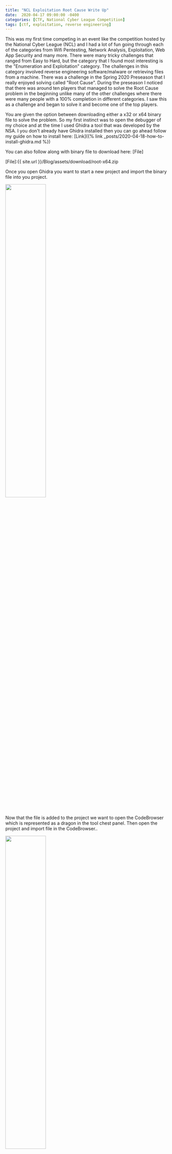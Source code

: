 ```yaml
---
title: "NCL Exploitation Root Cause Write Up"
date:  2020-04-17 09:00:00 -0400
categories: [CTF, National Cyber League Competition]
tags: [ctf, exploitation, reverse engineering]
---
```


This was my first time competing in an event like the competition hosted by the National Cyber League (NCL) and I had a lot of fun going through each of the categories from Wifi Pentesting, Network Analysis, Exploitation, Web App Security and many more. There were many tricky challenges that ranged from Easy to Hard, but the category that I found most interesting is the "Enumeration and Exploitation" category. The challenges in this category involved reverse engineering software/malware or retrieving files from a machine. There was a challenge in the Spring 2020 Preseason that I really enjoyed solving called "Root Cause". During the preseason I noticed that there was around ten players that managed to solve the Root Cause problem in the beginning unlike many of the other challenges where there were many people with a 100% completion in different categories. I saw this as a challenge and began to solve it and become one of the top players.

You are given the option between downloading either a x32 or x64 binary file to solve the problem. So my first instinct was to open the debugger of my choice and at the time I used Ghidra a tool that was developed by the NSA. I you don't already have Ghidra installed then you can go ahead follow my guide on how to install here: [Link]({% link _posts/2020-04-18-how-to-install-ghidra.md %})

You can also follow along with binary file to download here: [File]

[File]:{{ site.url }}/Blog/assets/download/root-x64.zip

Once you open Ghidra you want to start a new project and import the binary file into you project.

<img src="/Blog/assets/img/post/2020-04-18-ncl-exploitation-root-cause-write-up/Screenshot1.png" style="width: 50%" >

Now that the file is added to the project we want to open the CodeBrowser which is represented as a dragon in the tool chest panel. Then open the project and import file in the CodeBrowser..

<img src="/Blog/assets/img/post/2020-04-18-ncl-exploitation-root-cause-write-up/Screenshot2.png" style="width: 50%" >

Now that we have imported the file we want to analyze it

<img src="/Blog/assets/img/post/2020-04-18-ncl-exploitation-root-cause-write-up/Screenshot3.png" style="width: 50%" >

In the next window we want to make sure we have "Decompile Parameter ID" checked

<img src="/Blog/assets/img/post/2020-04-18-ncl-exploitation-root-cause-write-up/Screenshot4.png" style="width: 50%" >

To jump to the start of the program we can go to the symbol tree window on the left side and under the dropdown of the functions folder we want to click "entry" this is where the C program begins.

<img src="/Blog/assets/img/post/2020-04-18-ncl-exploitation-root-cause-write-up/Screenshot5.png" style="width: 50%" >

In the decompile window we can see the entry point and that it calls another function which is our "main". The decompiler renamed this to `FUN_00400b0b`. If we double click on it we can jump to the main of the C program.

<img src="/Blog/assets/img/post/2020-04-18-ncl-exploitation-root-cause-write-up/Screenshot6.png" style="width: 50%" >

Once we have stepped into the main of the C program we can see on line 2 there is an int and undefined datatype as the parameters. From experience with C we can assume that this is `int argc, char *argv` and user input is passed to the binary. Also it is important to note the TID that we were given by the NCL competition is only argument that is ran when the binary is executed in the terminal. You can also see proof of that on line 17.

<img src="/Blog/assets/img/post/2020-04-18-ncl-exploitation-root-cause-write-up/Screenshot7.png" style="width: 50%" >

 So we can go ahead and rename these by right clicking and changing the variable name and type to its respective value. At this point we can begin to follow the decompiled code and understand what is going on. We can also see that the program requires the user to run a root or a user that has a UID of 0
 
 ```c
  uid = geteuid();
  if (uid != 0) {
    fwrite("You don\'t have permission to run this program!\n",1,0x2f,stderr);
                    /* WARNING: Subroutine does not return */
    exit(1);
  }
 ```
 So I went ahead and renamed a few variables to help me follow the program.

<img src="/Blog/assets/img/post/2020-04-18-ncl-exploitation-root-cause-write-up/Screenshot8.png" style="width: 50%" >

We can see that there is a another function previously called FUN_00400906 that we renamed to CalculateFlag that passes an argument of argv[1] which should be the TID value that we passed into the program. Now if we double click on the CalculateFlag function we can just to its decompiled code and right off the bat I noticed that there were variables that had hex values set.

<img src="/Blog/assets/img/post/2020-04-18-ncl-exploitation-root-cause-write-up/Screenshot9.png" style="width: 50%" >

If we convert those hex values to ascii we should get something that starts with `SKY-` which is a piece of a flag since all the NCL flags start with `NCL-` or `SKY-`. We cant assume that this is the flag because the program does something with the TID and those values.

As we go through the program we notice is that the AUTH linux environment variable is retrieved and saved to a variable in the program and is later used. 

```c
  __s = getenv("AUTH");
   if (__s != (char *)0x0) {
    sVar1 = strlen(__s);
    if (sVar1 == 0xd) {
      local_68 = 0;
      local_70 = 0;
      while( true ) {
        sVar1 = strlen(tid);
        if (sVar1 <= (ulong)(long)local_70) break;
        local_68 = local_68 + tid[local_70];
        local_70 = local_70 + 1;
      }
      local_6c = 0;
```
I assume this AUTH environment variable is set on the NCL linux server and has a flag stored to check the user input the right flag. We can see that the program checks to make sure the user input flag is 13 (0xd) characters long and begins to take the TID value we passed in and adding the decimal value of each char to local_68 which is later used in the program.

Unfortunately I don't have the TID that was given to me, but the value of local_68 turned out to be `2487`.

Then immediately after we can see that local_6c is set to 0 which which is the `index` of the program.

```c
        if (index < 4) {
          if ((int)flag_value[index] != local_58[index]) {
            uVar2 = 0;
            goto LAB_00400adf;
          }
        }
```
Now the code begins to come a little more clear. The code above shows that the AUTH environment variable which we assumed as the flag value is compared with the values we found at the beginning of the program as shown below. This values should be equivalent to `SKY-`.

```c
  local_58[0] = 0x53;
  local_58[1] = 0x4b;
  local_58[2] = 0x59;
  local_58[3] = 0x2d;
  local_48 = 0x50;
  local_44 = 0x51;
  local_40 = 0x4e;
  local_3c = 0x4f;
  local_38 = 0xc;
  local_34 = 0x31;
  local_30 = 0x30;
  local_2c = 0x30;
  local_28 = 0x31;
```

> '0x50', '0x51', '0x4e', '0x4f', '0xc', '0x31', '0x30', '0x30', '0x31'

Now that we know the flag begins with `SKY-` we can begin to solve the rest. Now that we are looking for the 4 index value of the flag we can follow the code below.

```c
        else {
          if (index == 8) {
            if (flag_value[8] != flag_value[3]) {
              uVar2 = 0;
              goto LAB_00400adf;
            }
          }
          else {
            if (((long)flag_value[index] ^ tid_value % 10) != (long)local_58[index]) {
              uVar2 = 0;
              goto LAB_00400adf;
            }
          }
        }
        index = index + 1;
```
As we said earlier we can assume that local_48, local_44, local_40, local_3c, local_38, local_34, local_30, local_2c, and local_28 is the remaining values of the local_58 array which is the obfuscated flag stored in the program. Since we are looking for the 4 index we will start at line 9 and it we can see that the flag value we input has a bitwise XOR to the value 2487 (tid_value) and is modulus by 10 and is compared to the local_58 flag character stored in the program. So in order to reverse the value we can use a little bit of python.

```python
chr(int("0x50" ,16) ^ 2487 % 10)
```
The output returns a 'W'

So we can do this for all of the hex values.

```python
a = ['0x50', '0x51', '0x4e', '0x4f', '0xc', '0x31', '0x30', '0x30', '0x31']
  for hex in a:
    print chr(int(hex ,16) ^ 2487 % 10),
``` 
The output gives us:

> W V I H   6 7 7 6

Now all we have to do is piece it together and we have the flag.

> Just to note for the future. The TID will always be different so this flag wont always be the same.